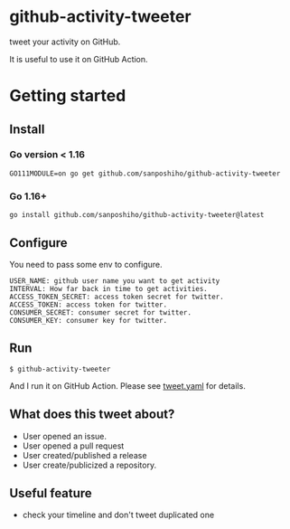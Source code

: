 # github-activity-tweeter

tweet your activity on GitHub. 

It is useful to use it on GitHub Action.

# Getting started

## Install

### Go version < 1.16

```
GO111MODULE=on go get github.com/sanposhiho/github-activity-tweeter
```

### Go 1.16+

```
go install github.com/sanposhiho/github-activity-tweeter@latest
```

## Configure

You need to pass some env to configure.

```
USER_NAME: github user name you want to get activity
INTERVAL: How far back in time to get activities.
ACCESS_TOKEN_SECRET: access token secret for twitter.
ACCESS_TOKEN: access token for twitter.
CONSUMER_SECRET: consumer secret for twitter.
CONSUMER_KEY: consumer key for twitter.
```

## Run

```
$ github-activity-tweeter
```

And I run it on GitHub Action. Please see [tweet.yaml](.github/workflows/tweet.yaml) for details.

## What does this tweet about?

- User opened an issue.
- User opened a pull request
- User created/published a release
- User create/publicized a repository.

## Useful feature

- check your timeline and don't tweet duplicated one
